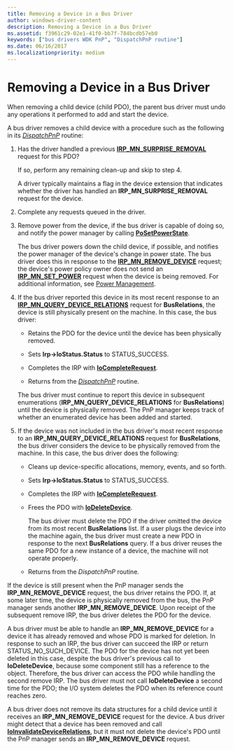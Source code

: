 ```yaml
---
title: Removing a Device in a Bus Driver
author: windows-driver-content
description: Removing a Device in a Bus Driver
ms.assetid: f3961c29-02e1-41f0-bb7f-784bcdb57eb0
keywords: ["bus drivers WDK PnP", "DispatchPnP routine"]
ms.date: 06/16/2017
ms.localizationpriority: medium
---
```


# Removing a Device in a Bus Driver





When removing a child device (child PDO), the parent bus driver must undo any operations it performed to add and start the device.

A bus driver removes a child device with a procedure such as the following in its [*DispatchPnP*](https://msdn.microsoft.com/library/windows/hardware/ff543341) routine:

1.  Has the driver handled a previous [**IRP\_MN\_SURPRISE\_REMOVAL**](https://msdn.microsoft.com/library/windows/hardware/ff551760) request for this PDO?

    If so, perform any remaining clean-up and skip to step 4.

    A driver typically maintains a flag in the device extension that indicates whether the driver has handled an **IRP\_MN\_SURPRISE\_REMOVAL** request for the device.

2.  Complete any requests queued in the driver.

3.  Remove power from the device, if the bus driver is capable of doing so, and notify the power manager by calling [**PoSetPowerState**](https://msdn.microsoft.com/library/windows/hardware/ff559765).

    The bus driver powers down the child device, if possible, and notifies the power manager of the device's change in power state. The bus driver does this in response to the [**IRP\_MN\_REMOVE\_DEVICE**](https://msdn.microsoft.com/library/windows/hardware/ff551738) request; the device's power policy owner does not send an [**IRP\_MN\_SET\_POWER**](https://msdn.microsoft.com/library/windows/hardware/ff551744) request when the device is being removed. For additional information, see [Power Management](implementing-power-management.md).

4.  If the bus driver reported this device in its most recent response to an [**IRP\_MN\_QUERY\_DEVICE\_RELATIONS**](https://msdn.microsoft.com/library/windows/hardware/ff551670) request for **BusRelations**, the device is still physically present on the machine. In this case, the bus driver:

    -   Retains the PDO for the device until the device has been physically removed.

    -   Sets **Irp-&gt;IoStatus.Status** to STATUS\_SUCCESS.

    -   Completes the IRP with [**IoCompleteRequest**](https://msdn.microsoft.com/library/windows/hardware/ff548343).

    -   Returns from the [*DispatchPnP*](https://msdn.microsoft.com/library/windows/hardware/ff543341) routine.

    The bus driver must continue to report this device in subsequent enumerations (**IRP\_MN\_QUERY\_DEVICE\_RELATIONS** for **BusRelations**) until the device is physically removed. The PnP manager keeps track of whether an enumerated device has been added and started.

5.  If the device was not included in the bus driver's most recent response to an **IRP\_MN\_QUERY\_DEVICE\_RELATIONS** request for **BusRelations**, the bus driver considers the device to be physically removed from the machine. In this case, the bus driver does the following:

    -   Cleans up device-specific allocations, memory, events, and so forth.

    -   Sets **Irp-&gt;IoStatus.Status** to STATUS\_SUCCESS.

    -   Completes the IRP with [**IoCompleteRequest**](https://msdn.microsoft.com/library/windows/hardware/ff548343).

    -   Frees the PDO with [**IoDeleteDevice**](https://msdn.microsoft.com/library/windows/hardware/ff549083).

        The bus driver must delete the PDO if the driver omitted the device from its most recent **BusRelations** list. If a user plugs the device into the machine again, the bus driver must create a new PDO in response to the next **BusRelations** query. If a bus driver reuses the same PDO for a new instance of a device, the machine will not operate properly.

    -   Returns from the *DispatchPnP* routine.

If the device is still present when the PnP manager sends the **IRP\_MN\_REMOVE\_DEVICE** request, the bus driver retains the PDO. If, at some later time, the device is physically removed from the bus, the PnP manager sends another **IRP\_MN\_REMOVE\_DEVICE**. Upon receipt of the subsequent remove IRP, the bus driver deletes the PDO for the device.

A bus driver must be able to handle an **IRP\_MN\_REMOVE\_DEVICE** for a device it has already removed and whose PDO is marked for deletion. In response to such an IRP, the bus driver can succeed the IRP or return STATUS\_NO\_SUCH\_DEVICE. The PDO for the device has not yet been deleted in this case, despite the bus driver's previous call to **IoDeleteDevice**, because some component still has a reference to the object. Therefore, the bus driver can access the PDO while handling the second remove IRP. The bus driver must not call **IoDeleteDevice** a second time for the PDO; the I/O system deletes the PDO when its reference count reaches zero.

A bus driver does not remove its data structures for a child device until it receives an **IRP\_MN\_REMOVE\_DEVICE** request for the device. A bus driver might detect that a device has been removed and call [**IoInvalidateDeviceRelations**](https://msdn.microsoft.com/library/windows/hardware/ff549353), but it must not delete the device's PDO until the PnP manager sends an **IRP\_MN\_REMOVE\_DEVICE** request.

 

 




